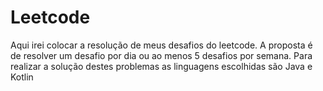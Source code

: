 # Leetcode
Aqui irei colocar a resolução de meus desafios do leetcode. A proposta é de resolver um desafio por dia ou ao menos 5 desafios por semana. Para realizar a solução destes problemas as linguagens escolhidas são Java e Kotlin
